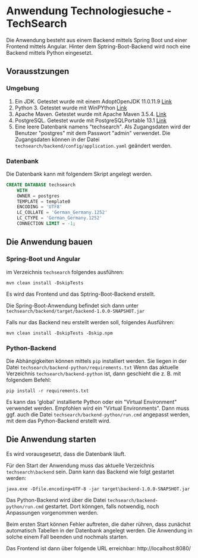 
# Anwendung Technologiesuche - TechSearch

Die Anwendung besteht aus einem Backend mittels Spring Boot und einer Frontend mittels Angular. Hinter dem Sptring-Boot-Backend wird noch eine Backend mittels Python eingesetzt.

## Vorausstzungen

### Umgebung

1. Ein JDK. Getestet wurde mit einem AdoptOpenJDK 11.0.11.9 [Link](https://github.com/AdoptOpenJDK/openjdk11-binaries/releases/download/jdk-11.0.11%2B9/OpenJDK11U-jdk_x64_windows_hotspot_11.0.11_9.msi)
2. Python 3. Getestet wurde mit WinPYthon [Link](https://github.com/winpython/winpython/releases/download/4.3.20210620/Winpython64-3.9.5.0.exe)
3. Apache Maven. Getestet wurde mit Apache Maven 3.5.4. [Link](https://dlcdn.apache.org/maven/maven-3/3.5.4/binaries/apache-maven-3.5.4-bin.zip)
4. PostgreSQL. Getestet wurde mit PostgreSQLPortable 13.1 [Link]([https://link](https://get.enterprisedb.com/postgresql/postgresql-13.1-1-windows-x64-binaries.zip))
5. Eine leere Datenbank namens "techsearch". Als Zugangsdaten wird der Benutzer "postgres" mit dem Passwort "admin" verwendet. Die Zugangsdaten können in der Datei ```techsearch/backend/config/application.yaml``` geändert werden.

### Datenbank
Die Datenbank kann mit folgendem Skript angelegt werden.

``` SQL
CREATE DATABASE techsearch
    WITH 
    OWNER = postgres
    TEMPLATE = template0
    ENCODING = 'UTF8'
    LC_COLLATE = 'German_Germany.1252'
    LC_CTYPE = 'German_Germany.1252'
    CONNECTION LIMIT = -1;
```

## Die Anwendung bauen
### Spring-Boot und Angular
im Verzeichnis ```techsearch``` folgendes ausführen:
```
mvn clean install -DskipTests
```

Es wird das Frontend und das Sptring-Boot-Backend erstellt.

Die Spring-Boot-Anwendung befindet sich dann unter ```techsearch/backend/target/backend-1.0.0-SNAPSHOT.jar```

Falls nur das Backend neu erstellt werden soll, folgendes Ausführen:
```
mvn clean install -DskipTests -Dskip.npm
```

### Python-Backend
Die Abhängigkeiten können mittels ```pip``` installiert werden. Sie liegen in der Datei ```techsearch/backend-python/requirements.txt```
Wenn das aktuelle Verzeichnis ```techsearch/backend-python``` ist, dann geschieht die z. B. mit folgendem Befehl:
```
pip install -r requirements.txt
```
Es kann das 'global' installierte Python oder ein "Virtual Environment" verwendet werden. Empfohlen wird ein "Virtual Environments". Dann muss ggf. auch die Datei ```techsearch/backend-python/run.cmd``` angepasst werden, mit dem das Python-Backend erstellt wird.

## Die Anwendung starten
Es wird vorausgesetzt, dass die Datenbank läuft.

Für den Start der Anwendung muss das aktuelle Verzeichnis ```techsearch\backend``` sein. Dann kann das Backend wie folgt gestartet werden:
```
java.exe -Dfile.encoding=UTF-8 -jar target\backend-1.0.0-SNAPSHOT.jar
```
Das Python-Backend wird über die Datei ```techsearch/backend-python/run.cmd``` gestartet. Dort könngen, falls notwendig, noch Anpassungen vorgenommen werden.

Beim ersten Start können Fehler auftreten, die daher rühren, dass zunächst automatisch Tabellen in der Datenbank angelegt werden. Die Anwendung in solche einem Fall beenden und nochmals starten.

Das Frontend ist dann über folgende URL erreichbar:
http://localhost:8080/

